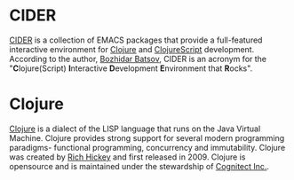 # CIDER

[CIDER](https://github.com/clojure-emacs/cider) is a collection of EMACS packages that provide a full-featured interactive environment for [Clojure](https://clojure.org/) and [ClojureScript](https://github.com/clojure/clojurescript) development. According to the author, [Bozhidar Batsov](https://twitter.com/bbatsov?), CIDER is an acronym for the "**C**lojure(Script) **I**nteractive **D**evelopment **E**nvironment that **R**ocks".

# Clojure

[Clojure](https://clojure.org/) is a dialect of the LISP language that runs on the Java Virtual Machine. Clojure provides strong support for several modern programming paradigms- functional programming, concurrency and immutability. Clojure was created by [Rich Hickey](https://twitter.com/richhickey?) and first released in 2009. Clojure is opensource and is maintained under the stewardship of [Cognitect Inc.](http://cognitect.com/).



